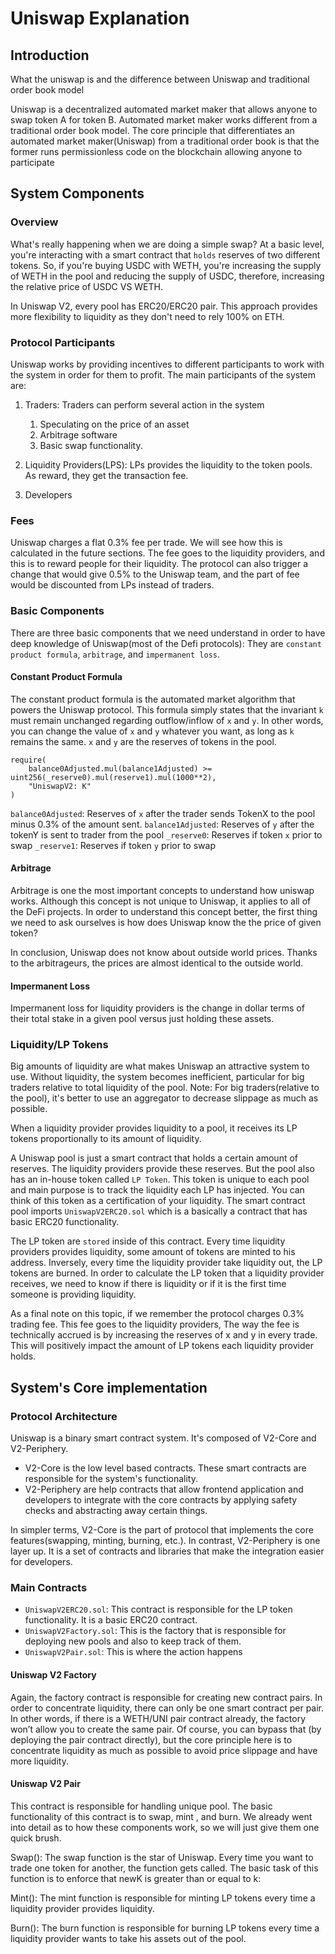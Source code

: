 # Uniswap Explanation

## Introduction

What the uniswap is and the difference between Uniswap and traditional order book model

Uniswap is a decentralized automated market maker that allows anyone to swap token A for token B. Automated market maker works different from a traditional order book model. The core principle that differentiates an automated market maker(Uniswap) from a traditional order book is that the former runs permissionless code on the blockchain allowing anyone to participate

## System Components

### Overview

What's really happening when we are doing a simple swap?
At a basic level, you're interacting with a smart contract that `holds` reserves of two different tokens. So, if you're buying USDC with WETH, you're increasing the supply of WETH in the pool and reducing the supply of USDC, therefore, increasing the relative price of USDC VS WETH.

In Uniswap V2, every pool has ERC20/ERC20 pair. This approach provides more flexibility to liquidity as they don't need to rely 100% on ETH.

### Protocol Participants

Uniswap works by providing incentives to different participants to work with the system in order for them to profit. The main participants of the system are:

1. Traders: Traders can perform several action in the system

    1. Speculating on the price of an asset
    2. Arbitrage software
    3. Basic swap functionality.

2. Liquidity Providers(LPS): LPs provides the liquidity to the token pools. As reward, they get the transaction fee.
3. Developers

### Fees

Uniswap charges a flat 0.3% fee per trade. We will see how this is calculated in the future sections. The fee goes to the liquidity providers, and this is to reward people for their liquidity. The protocol can also trigger a change that would give 0.5% to the Uniswap team, and the part of fee would be discounted from LPs instead of traders.

### Basic Components

There are three basic components that we need understand in order to have deep knowledge of Uniswap(most of the Defi protocols): They are `constant product formula`, `arbitrage`, and `impermanent loss`.

#### Constant Product Formula

The constant product formula is the automated market algorithm that powers the Uniswap protocol. This formula simply states that the invariant `k` must remain unchanged regarding outflow/inflow of `x` and `y`. In other words, you can change the value of `x` and `y` whatever you want, as long as `k` remains the same. `x` and `y` are the reserves of tokens in the pool.

```solidity
require(
    balance0Adjusted.mul(balance1Adjusted) >= uint256(_reserve0).mul(reserve1).mul(1000**2),
    "UniswapV2: K"
)
```

`balance0Adjusted`: Reserves of `x` after the trader sends TokenX to the pool minus 0.3% of the amount sent.
`balance1Adjusted`: Reserves of `y` after the tokenY is sent to trader from the pool
`_reserve0`: Reserves if token `x` prior to swap
`_reserve1`: Reserves if token `y` prior to swap

#### Arbitrage

Arbitrage is one the most important concepts to understand how uniswap works. Although this concept is not unique to Uniswap, it applies to all of the DeFi projects. In order to understand this concept better, the first thing we need to ask ourselves is how does Uniswap know the the price of given token?

In conclusion, Uniswap does not know about outside world prices. Thanks to the arbitrageurs, the prices are almost identical to the outside world.

#### Impermanent Loss

Impermanent loss for liquidity providers is the change in dollar terms of their total stake in a given pool versus just holding these assets.

### Liquidity/LP Tokens

Big amounts of liquidity are what makes Uniswap an attractive system to use. Without liquidity, the system becomes inefficient, particular for big traders relative to total liquidity of the pool.
Note: For big traders(relative to the pool), it's better to use an aggregator to decrease slippage as much as possible.

When a liquidity provider provides liquidity to a pool, it receives its LP tokens proportionally to its amount of liquidity.

A Uniswap pool is just a smart contract that holds a certain amount of reserves. The liquidity providers provide these reserves. But the pool also has an in-house token called `LP Token`. This token is unique to each pool and main purpose is to track the liquidity each LP has injected. You can think of this token as a certification of your liquidity. The smart contract pool imports `UniswapV2ERC20.sol` which is a basically a contract that has basic ERC20 functionality.


The LP token are `stored` inside of this contract. Every time liquidity providers provides liquidity, some amount of tokens are minted to his address. Inversely, every time the liquidity provider take liquidity out, the LP tokens are burned.
In order to calculate the LP token that a liquidity provider receives, we need to know if there is liquidity or if it is the first time someone is providing liquidity.

As a final note on this topic, if we remember the protocol charges 0.3% trading fee. This fee goes to the liquidity providers, The way the fee is technically accrued is by increasing the reserves of x and y in every trade. This will positively impact the amount of LP tokens each liquidity provider holds.

## System's Core implementation

### Protocol Architecture

Uniswap is a binary smart contract system. It's composed of V2-Core and V2-Periphery.

-   V2-Core is the low level based contracts. These smart contracts are responsible for the system's functionality.
-   V2-Periphery are help contracts that allow frontend application and developers to integrate with the core contracts by applying safety checks and abstracting away certain things.

In simpler terms, V2-Core is the part of protocol that implements the core features(swapping, minting, burning, etc.). In contrast, V2-Periphery is one layer up. It is a set of contracts and libraries that make the integration easier for developers.


### Main Contracts

- `UniswapV2ERC20.sol`: This contract is responsible for the LP token functionality. It is a basic ERC20 contract.
- `UniswapV2Factory.sol`: This is the factory that is responsible for deploying new pools and also to keep track of them.
- `UniswapV2Pair.sol`: This is where the action happens


#### Uniswap V2 Factory 

Again, the factory contract is responsible for creating new contract pairs. In order to concentrate liquidity, there can only be one smart contract per pair. In other words, if there is a WETH/UNI pair contract already, the factory won’t allow you to create the same pair. Of course, you can bypass that (by deploying the pair contract directly), but the core principle here is to concentrate liquidity as much as possible to avoid price slippage and have more liquidity.

#### Uniswap V2 Pair

This contract is responsible for handling unique pool. The basic functionality of this contract is to swap, mint , and burn. We already went into detail as to how these components work, so we will just give them one quick brush.

Swap(): The swap function is the star of Uniswap. Every time you want to trade one token for another, the function gets called. The basic task of this function is to enforce that newK is greater than or equal to k:

Mint(): The mint function is responsible for minting LP tokens every time a liquidity provider provides liquidity.

Burn(): The burn function is responsible for burning LP tokens every time a liquidity provider wants to take his assets out of the pool. 